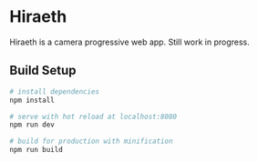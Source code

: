 # Hiraeth

Hiraeth is a camera progressive web app. Still work in progress.

## Build Setup

``` bash
# install dependencies
npm install

# serve with hot reload at localhost:8080
npm run dev

# build for production with minification
npm run build
